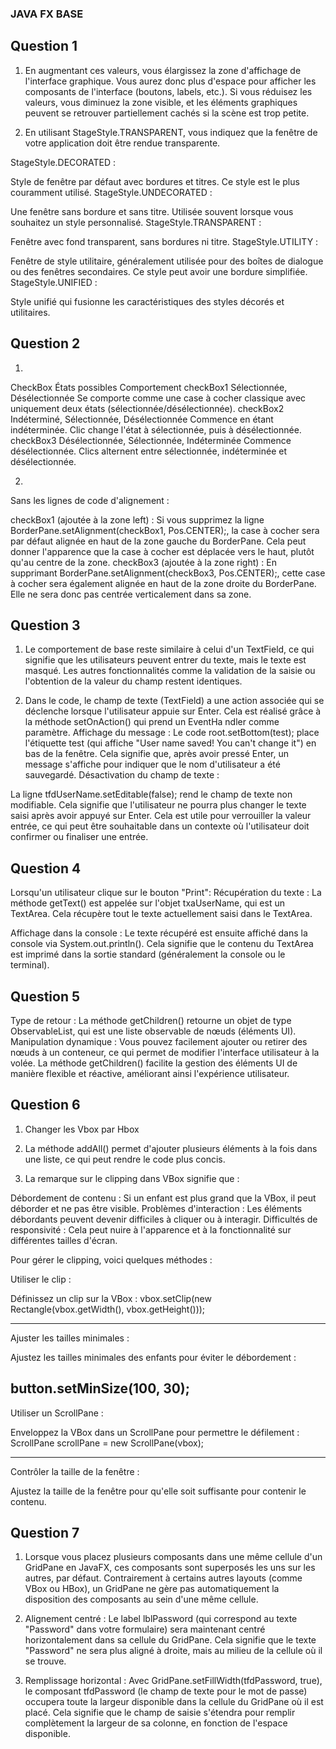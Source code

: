### JAVA FX BASE

## Question 1
1. En augmentant ces valeurs, vous élargissez la zone d'affichage de l'interface graphique. Vous aurez donc plus d'espace pour afficher les composants de l'interface (boutons, labels, etc.).
Si vous réduisez les valeurs, vous diminuez la zone visible, et les éléments graphiques peuvent se retrouver partiellement cachés si la scène est trop petite.

2.  En utilisant StageStyle.TRANSPARENT, vous indiquez que la fenêtre de votre application doit être rendue transparente.

StageStyle.DECORATED :

Style de fenêtre par défaut avec bordures et titres. Ce style est le plus couramment utilisé.
StageStyle.UNDECORATED :

Une fenêtre sans bordure et sans titre. Utilisée souvent lorsque vous souhaitez un style personnalisé.
StageStyle.TRANSPARENT :

Fenêtre avec fond transparent, sans bordures ni titre.
StageStyle.UTILITY :

Fenêtre de style utilitaire, généralement utilisée pour des boîtes de dialogue ou des fenêtres secondaires. Ce style peut avoir une bordure simplifiée.
StageStyle.UNIFIED :

Style unifié qui fusionne les caractéristiques des styles décorés et utilitaires.

## Question 2

1. 
CheckBox	États possibles	Comportement
checkBox1	Sélectionnée, Désélectionnée	              Se comporte comme une case à cocher classique avec uniquement deux états (sélectionnée/désélectionnée).
checkBox2	Indéterminé, Sélectionnée, Désélectionnée	  Commence en étant indéterminée. Clic change l'état à sélectionnée, puis à désélectionnée.
checkBox3	Désélectionnée, Sélectionnée, Indéterminée	  Commence désélectionnée. Clics alternent entre sélectionnée, indéterminée et désélectionnée.

2. 
Sans les lignes de code d'alignement :

checkBox1 (ajoutée à la zone left) :
Si vous supprimez la ligne BorderPane.setAlignment(checkBox1, Pos.CENTER);, la case à cocher sera par défaut alignée en haut de la zone gauche du BorderPane. Cela peut donner l'apparence que la case à cocher est déplacée vers le haut, plutôt qu'au centre de la zone.
checkBox3 (ajoutée à la zone right) :
En supprimant BorderPane.setAlignment(checkBox3, Pos.CENTER);, cette case à cocher sera également alignée en haut de la zone droite du BorderPane. Elle ne sera donc pas centrée verticalement dans sa zone.

## Question 3

1. Le comportement de base reste similaire à celui d'un TextField, ce qui signifie que les utilisateurs peuvent entrer du texte, mais le texte est masqué. Les autres fonctionnalités comme la validation de la saisie ou l'obtention de la valeur du champ restent identiques.

2. Dans le code, le champ de texte (TextField) a une action associée qui se déclenche lorsque l'utilisateur appuie sur Enter. Cela est réalisé grâce à la méthode setOnAction() qui prend un EventHa
ndler<ActionEvent> comme paramètre.
Affichage du message :
Le code root.setBottom(test); place l'étiquette test (qui affiche "User name saved! You can't change it") en bas de la fenêtre. Cela signifie que, après avoir pressé Enter, un message s'affiche pour indiquer que le nom d'utilisateur a été sauvegardé.
Désactivation du champ de texte :

La ligne tfdUserName.setEditable(false); rend le champ de texte non modifiable. Cela signifie que l'utilisateur ne pourra plus changer le texte saisi après avoir appuyé sur Enter. Cela est utile pour verrouiller la valeur entrée, ce qui peut être souhaitable dans un contexte où l'utilisateur doit confirmer ou finaliser une entrée.

## Question 4

Lorsqu'un utilisateur clique sur le bouton "Print":
Récupération du texte : La méthode getText() est appelée sur l'objet txaUserName, qui est un TextArea. Cela récupère tout le texte actuellement saisi dans le TextArea.

Affichage dans la console : Le texte récupéré est ensuite affiché dans la console via System.out.println(). Cela signifie que le contenu du TextArea est imprimé dans la sortie standard (généralement la console ou le terminal).

## Question 5

Type de retour : La méthode getChildren() retourne un objet de type ObservableList<Node>, qui est une liste observable de nœuds (éléments UI).
Manipulation dynamique : Vous pouvez facilement ajouter ou retirer des nœuds à un conteneur, ce qui permet de modifier l'interface utilisateur à la volée.
La méthode getChildren() facilite la gestion des éléments UI de manière flexible et réactive, améliorant ainsi l'expérience utilisateur.

## Question 6

1. Changer les Vbox par Hbox

2. La méthode addAll() permet d'ajouter plusieurs éléments à la fois dans une liste, ce qui peut rendre le code plus concis.

3. La remarque sur le clipping dans VBox signifie que :

Débordement de contenu : Si un enfant est plus grand que la VBox, il peut déborder et ne pas être visible.
Problèmes d'interaction : Les éléments débordants peuvent devenir difficiles à cliquer ou à interagir.
Difficultés de responsivité : Cela peut nuire à l'apparence et à la fonctionnalité sur différentes tailles d'écran.

Pour gérer le clipping, voici quelques méthodes :

Utiliser le clip :

Définissez un clip sur la VBox :
vbox.setClip(new Rectangle(vbox.getWidth(), vbox.getHeight()));

-----------------------------------------
Ajuster les tailles minimales :


Ajustez les tailles minimales des enfants pour éviter le débordement :

button.setMinSize(100, 30);
------------------------------------------
Utiliser un ScrollPane :

Enveloppez la VBox dans un ScrollPane pour permettre le défilement :
ScrollPane scrollPane = new ScrollPane(vbox);

------------------------------------------
Contrôler la taille de la fenêtre :

Ajustez la taille de la fenêtre pour qu'elle soit suffisante pour contenir le contenu.


## Question 7

1. Lorsque vous placez plusieurs composants dans une même cellule d'un GridPane en JavaFX, ces composants sont superposés les uns sur les autres, par défaut. Contrairement à certains autres layouts (comme VBox ou HBox), un GridPane ne gère pas automatiquement la disposition des composants au sein d'une même cellule.

2. Alignement centré : Le label lblPassword (qui correspond au texte "Password" dans votre formulaire) sera maintenant centré horizontalement dans sa cellule du GridPane. Cela signifie que le texte "Password" ne sera plus aligné à droite, mais au milieu de la cellule où il se trouve.

3. Remplissage horizontal : Avec GridPane.setFillWidth(tfdPassword, true), le composant tfdPassword (le champ de texte pour le mot de passe) occupera toute la largeur disponible dans la cellule du GridPane où il est placé. Cela signifie que le champ de saisie s'étendra pour remplir complètement la largeur de sa colonne, en fonction de l'espace disponible.

